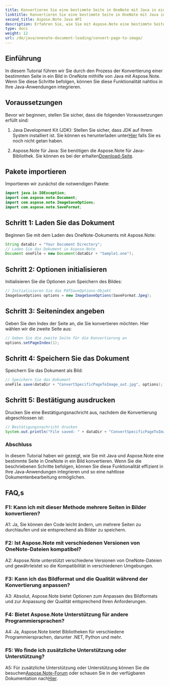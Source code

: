 ```yaml
---
title: Konvertieren Sie eine bestimmte Seite in OneNote mit Java in ein Bild
linktitle: Konvertieren Sie eine bestimmte Seite in OneNote mit Java in ein Bild
second_title: Aspose.Note Java API
description: Erfahren Sie, wie Sie mit Aspose.Note eine bestimmte Seite in OneNote mithilfe von Java in ein Bild konvertieren. Befolgen Sie unsere Schritt-für-Schritt-Anleitung für eine nahtlose Integration.
type: docs
weight: 12
url: /de/java/onenote-document-loading/convert-page-to-image/
---
```

## Einführung

In diesem Tutorial führen wir Sie durch den Prozess der Konvertierung einer bestimmten Seite in ein Bild in OneNote mithilfe von Java mit Aspose.Note. Wenn Sie diese Schritte befolgen, können Sie diese Funktionalität nahtlos in Ihre Java-Anwendungen integrieren.

## Voraussetzungen

Bevor wir beginnen, stellen Sie sicher, dass die folgenden Voraussetzungen erfüllt sind:

1.  Java Development Kit (JDK): Stellen Sie sicher, dass JDK auf Ihrem System installiert ist. Sie können es herunterladen unter[Hier](https://www.oracle.com/java/technologies/javase-jdk11-downloads.html) falls Sie es noch nicht getan haben.

2.  Aspose.Note für Java: Sie benötigen die Aspose.Note für Java-Bibliothek. Sie können es bei der erhalten[Download-Seite](https://releases.aspose.com/note/java/).

## Pakete importieren

Importieren wir zunächst die notwendigen Pakete:

```java
import java.io.IOException;
import com.aspose.note.Document;
import com.aspose.note.ImageSaveOptions;
import com.aspose.note.SaveFormat;
```

## Schritt 1: Laden Sie das Dokument

Beginnen Sie mit dem Laden des OneNote-Dokuments mit Aspose.Note:

```java
String dataDir = "Your Document Directory";
// Laden Sie das Dokument in Aspose.Note
Document oneFile = new Document(dataDir + "Sample1.one");
```

## Schritt 2: Optionen initialisieren

Initialisieren Sie die Optionen zum Speichern des Bildes:

```java
// Initialisieren Sie das PdfSaveOptions-Objekt
ImageSaveOptions options = new ImageSaveOptions(SaveFormat.Jpeg);
```

## Schritt 3: Seitenindex angeben

Geben Sie den Index der Seite an, die Sie konvertieren möchten. Hier wählen wir die zweite Seite aus:

```java
// Geben Sie die zweite Seite für die Konvertierung an
options.setPageIndex(1);
```

## Schritt 4: Speichern Sie das Dokument

Speichern Sie das Dokument als Bild:

```java
// Speichern Sie das Dokument
oneFile.save(dataDir + "ConvertSpecificPageToImage_out.jpg", options);
```

## Schritt 5: Bestätigung ausdrucken

Drucken Sie eine Bestätigungsnachricht aus, nachdem die Konvertierung abgeschlossen ist:

```java
// Bestätigungsnachricht drucken
System.out.println("File saved: " + dataDir + "ConvertSpecificPageToImage_out.jpg");
```

### Abschluss

In diesem Tutorial haben wir gezeigt, wie Sie mit Java und Aspose.Note eine bestimmte Seite in OneNote in ein Bild konvertieren. Wenn Sie die beschriebenen Schritte befolgen, können Sie diese Funktionalität effizient in Ihre Java-Anwendungen integrieren und so eine nahtlose Dokumentenbearbeitung ermöglichen.

## FAQ,s

### F1: Kann ich mit dieser Methode mehrere Seiten in Bilder konvertieren?

A1: Ja, Sie können den Code leicht ändern, um mehrere Seiten zu durchlaufen und sie entsprechend als Bilder zu speichern.

### F2: Ist Aspose.Note mit verschiedenen Versionen von OneNote-Dateien kompatibel?

A2: Aspose.Note unterstützt verschiedene Versionen von OneNote-Dateien und gewährleistet so die Kompatibilität in verschiedenen Umgebungen.

### F3: Kann ich das Bildformat und die Qualität während der Konvertierung anpassen?

A3: Absolut, Aspose.Note bietet Optionen zum Anpassen des Bildformats und zur Anpassung der Qualität entsprechend Ihren Anforderungen.

### F4: Bietet Aspose.Note Unterstützung für andere Programmiersprachen?

A4: Ja, Aspose.Note bietet Bibliotheken für verschiedene Programmiersprachen, darunter .NET, Python und mehr.

### F5: Wo finde ich zusätzliche Unterstützung oder Unterstützung?

 A5: Für zusätzliche Unterstützung oder Unterstützung können Sie die besuchen[Aspose.Note-Forum](https://forum.aspose.com/c/note/28) oder schauen Sie in der verfügbaren Dokumentation nach[Hier](https://reference.aspose.com/note/java/).